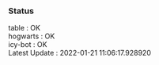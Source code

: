 ### Status


table : OK  
hogwarts : OK  
icy-bot : OK  
Latest Update : 2022-01-21 11:06:17.928920

